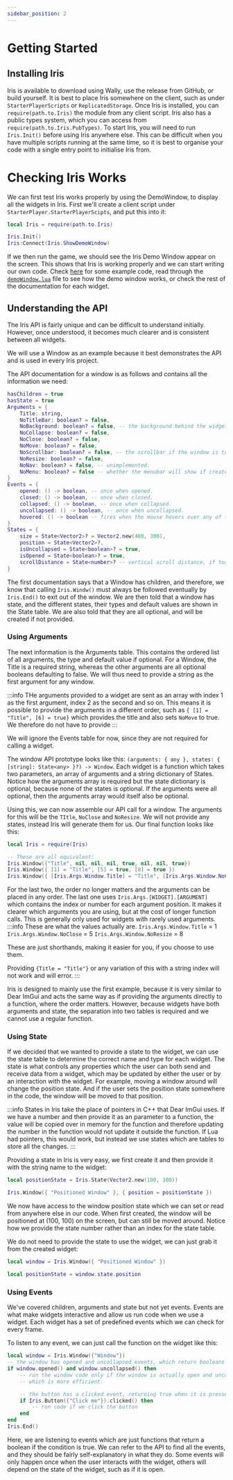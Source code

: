```yaml
---
sidebar_position: 2
---
```


# Getting Started

## Installing Iris

Iris is available to download using Wally, use the release from GitHub, or build yourself. It is best to
place Iris somewhere on the client, such as under `StarterPlayerScripts` or `ReplicatedStorage`. Once
Iris is installed, you can `require(path.to.Iris)` the module from any client script. Iris also has a
public types system, which you can access from `require(path.to.Iris.PubTypes)`. To start Iris, you will
need to run `Iris.Init()` before using Iris anywhere else. This can be difficult when you have multiple
scripts running at the same time, so it is best to organise your code with a single entry point to
initialise Iris from.

# Checking Iris Works

We can first test Iris works properly by using the DemoWindow, to display all the widgets in Iris.
First we'll create a client script under `StarterPlayer.StarterPlayerScipts`, and put this into it:
```lua
local Iris = require(path.to.Iris)

Iris.Init()
Iris:Connect(Iris.ShowDemoWindow)
```
If we then run the game, we should see the Iris Demo Window appear on the screen. This shows that Iris
is working properly and we can start writing our own code. Check [here](intro.md) for some example code,
read through the [`demoWindow.lua`](https://github.com/SirMallard/Iris/blob/main/lib/demoWindow.lua)
file to see how the demo window works, or check the rest of the documentation for each widget.

## Understanding the API

The Iris API is fairly unique and can be difficult to understand initially. However, once understood, it
becomes much clearer and is consistent between all widgets.

We will use a Window as an example because it best demonstrates the API and is used in every Iris project.

The API documentation for a window is as follows and contains all the information we need:  
```lua
hasChildren = true
hasState = true
Arguments = {
	Title: string,
	NoTitleBar: boolean? = false,
	NoBackground: boolean? = false, -- the background behind the widget container.
	NoCollapse: boolean? = false,
	NoClose: boolean? = false,
	NoMove: boolean? = false,
	NoScrollbar: boolean? = false, -- the scrollbar if the window is too short for all widgets.
	NoResize: boolean? = false,
	NoNav: boolean? = false, -- unimplemented.
	NoMenu: boolean? = false -- whether the menubar will show if created.
}
Events = {
	opened: () -> boolean, -- once when opened.
	closed: () -> boolean, -- once when closed.
	collapsed: () -> boolean, -- once when collapsed.
	uncollapsed: () -> boolean, -- once when uncollapsed.
	hovered: () -> boolean -- fires when the mouse hovers over any of the window.
}
States = {
	size = State<Vector2>? = Vector2.new(400, 300),
	position = State<Vector2>?,
	isUncollapsed = State<boolean>? = true,
	isOpened = State<boolean>? = true,
	scrollDistance = State<number>? -- vertical scroll distance, if too short.
}
```

The first documentation says that a Window has children, and therefore, we know that calling `Iris.Windw()`
must always be followed eventually by `Iris.End()` to exit out of the window. We are then told that a window
has state, and the different states, their types and default values are shown in the State table. We are also
told that they are all optional, and will be created if not provided.

### Using Arguments

The next information is the Arguments table. This contains the ordered list of all arguments, the type and
default value if optional. For a Window, the Title is a required string, whereas the other arguments are all
optional booleans defaulting to false. We will thus need to provide a string as the first argument for any window.

:::info
THe arguments provided to a widget are sent as an array with index 1 as the first argument, index 2 as the
second and so on. This means it is possible to provide the arguments in a different order, such as
`{ [1] = "Title", [6] = true}` which provides the title and also sets `NoMove` to true. We therefore do not
have to provide
:::

We will ignore the Events table for now, since they are not required for calling a widget.

The window API prototype looks like this: `(arguments: { any }, states: { [string]: State<any> }?) -> Window`.
Each widget is a function which takes two parameters, an array of arguments and a string dictionary of States.
Notice how the arguments array is required but the state dictionary is optional, because none of the states
is optional. If the arguments were all optional, then the arguments array would itself also be optional.

Using this, we can now assemble our API call for a window. The arguments for this will be the `TItle`, `NoClose`
and `NoResize`. We will not provide any states, instead Iris will generate them for us. Our final function looks
like this:

```lua
local Iris = require(Iris)

-- These are all equivalent:
Iris.Window({"Title", nil, nil, nil, true, nil, nil, true})
Iris.Window({ [1] = "Title", [5] = true, [8] = true })
Iris.Window({ [Iris.Args.Window.Title] = "Title", [Iris.Args.Window.NoClose] = true, [Iris.Args.Window.NoResize] = true })
```
For the last two, the order no longer matters and the arguments can be placed in any order. The last one uses
`Iris.Args.[WIDGET].[ARGUMENT]` which contains the index or number for each argument position. It makes it clearer
which arguments you are using, but at the cost of longer function calls. This is generally only used for widgets
with rarely used arguments.
:::info
These are what the values actually are.
`Iris.Args.Window.Title` = 1
`Iris.Args.Window.NoClose` = 5
`Iris.Args.Window.NoResize` = 8

These are just shorthands, making it easier for you, if you choose to use them.

Providing `{Title = "Title"}` or any variation of this with a string index will not work and will error.
:::

Iris is designed to mainly use the first example, because it is very similar to Dear ImGui and acts the same way
as if providing the arguments directly to a function, where the order matters. However, because widgets have both
arguments and state, the separation into two tables is required and we cannot use a regular function.

### Using State

If we decided that we wanted to provide a state to the widget, we can use the state table to determine the correct
name and type for each widget. The state is what controls any properties which the user can both send and receive
data from a widget, which may be updated by either the user or by an interaction with the widget. For example,
moving a window around will change the position state. And if the user sets the position state somewhere in the
code, the window will be moved to that position.

:::info
States in Iris take the place of pointers in C++ that Dear ImGui uses. If we have a number and then provide it as
an parameter to a function, the value will be copied over in memory for the function and therefore updating the
number in the function would not update it outside the function. If Lua had pointers, this would work, but instead
we use states which are tables to store all the changes.
:::

Providing a state in Iris is very easy, we first create it and then provide it with the string name to the widget:
```lua
local positionState = Iris.State(Vector2.new(100, 100))

Iris.Window({ "Positioned Window" }, { position = positionState })
```

We now have access to the window position state which we can set or read from anywhere else in our code. When first
created, the window will be positioned at (100, 100) on the screen, but can still be moved around. Notice how we
provide the state number rather than an index for the state table.

We do not need to provide the state to use the widget, we can just grab it from the created widget:
```lua
local window = Iris.Window({ "Positioned Window" })

local positionState = window.state.position
```

### Using Events

We've covered children, arguments and state but not yet events. Events are what make widgets interactive and
allow us run code when we use a widget. Each widget has a set of predefined events which we can check for
every frame.

To listen to any event, we can just call the function on the widget like this:

```lua
local window = Iris.Window({"Window"})
-- the window has opened and uncollapsed events, which return booleans
if window.opened() and window.uncollapsed() then
    -- run the window code only if the window is actually open and uncollapsed,
    -- which is more efficient.

    -- the button has a clicked event, returning true when it is pressed
    if Iris.Button({"Click me"}).clicked() then
        -- run code if we click the button
    end
end
Iris.End()
```

Here, we are listening to events which are just functions that return a boolean if the condition is true.
We can refer to the API to find all the events, and they should be fairly self-explanatory in what they do.
Some events will only happen once when the user interacts with the widget, others will depend on the state of
the widget, such as if it is open.
